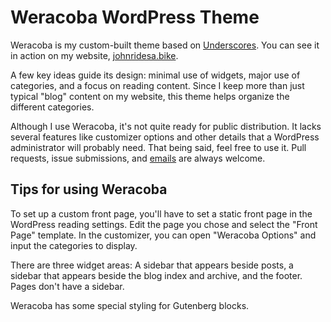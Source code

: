 # Weracoba WordPress Theme

Weracoba is my custom-built theme based on [Underscores](https://underscores.me). You can see it in action on my website, [johnridesa.bike](https://johnridesa.bike).

A few key ideas guide its design: minimal use of widgets, major use of categories, and a focus on reading content. Since I keep more than just typical "blog" content on my website, this theme helps organize the different categories.

Although I use Weracoba, it's not quite ready for public distribution. It lacks several features like customizer options and other details that a WordPress administrator will probably need. That being said, feel free to use it. Pull requests, issue submissions, and [emails](https://johnridesa.bike/contact/) are always welcome.

## Tips for using Weracoba

To set up a custom front page, you'll have to set a static front page in the WordPress reading settings. Edit the page you chose and select the "Front Page" template. In the customizer, you can open "Weracoba Options" and input the categories to display.

There are three widget areas: A sidebar that appears beside posts, a sidebar that appears beside the blog index and archive, and the footer. Pages don't have a sidebar. 

Weracoba has some special styling for Gutenberg blocks.